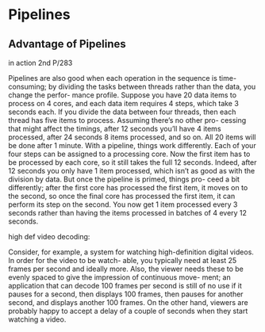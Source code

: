 # Pipelines

## Advantage of Pipelines

in action 2nd P/283

Pipelines are also good when each operation in the sequence is time-consuming;
by dividing the tasks between threads rather than the data, you change the perfor-
mance profile. Suppose you have 20 data items to process on 4 cores, and each data
item requires 4 steps, which take 3 seconds each. If you divide the data between four
threads, then each thread has five items to process. Assuming there’s no other pro-
cessing that might affect the timings, after 12 seconds you’ll have 4 items processed,
after 24 seconds 8 items processed, and so on. All 20 items will be done after 1 minute.
With a pipeline, things work differently. Each of your four steps can be assigned to a
processing core. Now the first item has to be processed by each core, so it still takes
the full 12 seconds. Indeed, after 12 seconds you only have 1 item processed, which
isn’t as good as with the division by data. But once the pipeline is primed, things pro-
ceed a bit differently; after the first core has processed the first item, it moves on to
the second, so once the final core has processed the first item, it can perform its step
on the second. You now get 1 item processed every 3 seconds rather than having the
items processed in batches of 4 every 12 seconds.

high def video decoding:

Consider, for example, a
system for watching high-definition digital videos. In order for the video to be watch-
able, you typically need at least 25 frames per second and ideally more. Also, the
viewer needs these to be evenly spaced to give the impression of continuous move-
ment; an application that can decode 100 frames per second is still of no use if it
pauses for a second, then displays 100 frames, then pauses for another second, and
displays another 100 frames. On the other hand, viewers are probably happy to accept
a delay of a couple of seconds when they start watching a video. 

